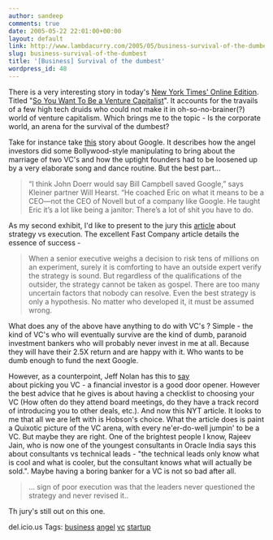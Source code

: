 ```yaml
---
author: sandeep
comments: true
date: 2005-05-22 22:01:00+00:00
layout: default
link: http://www.lambdacurry.com/2005/05/business-survival-of-the-dumbest/
slug: business-survival-of-the-dumbest
title: '[Business] Survival of the dumbest'
wordpress_id: 48
---
```


There is a very interesting story in today's [New York Times' Online Edition](http://www.nyt.com). Titled "[So You Want To Be a Venture Capitalist](http://www.nytimes.com/2005/05/22/business/yourmoney/22venture.html)". It accounts for the travails of a few high tech druids  who could not make it in oh-so-no-brainer(?) world of venture capitalism. Which brings me to the topic - Is the corporate world, an arena for the survival of the dumbest?

Take for instance take [this](http://men.style.com/gq/features/full?id=content_422) story about Google. It describes how the angel investors did some Bollywood-style manipulating to bring about the marriage of two VC's and how the uptight founders had to be loosened up by a very elaborate song and dance routine. But the best part...


<blockquote>
“I think John Doerr would say Bill Campbell saved Google,” says Kleiner partner Will Hearst. “He coached Eric on what it means to be a CEO—not the CEO of Novell but of a company like Google. He taught Eric it’s a lot like being a janitor: There’s a lot of shit you have to do.
</blockquote>



As my second exhibit, I'd like to present to the jury this [article](http://www.fastcompany.com/resources/leadership/vgct/081604.html) about strategy vs execution. The excellent Fast Company article details the essence of success - 


<blockquote>
When a senior executive weighs a decision to risk tens of millions on an experiment, surely it is comforting to have an outside expert verify the strategy is sound. But regardless of the qualifications of the outsider, the strategy cannot be taken as gospel. There are too many uncertain factors that nobody can resolve. Even the best strategy is only a hypothesis. No matter who developed it, it must be assumed wrong.
</blockquote>



What does any of the above have anything to do with VC's ? Simple - the kind of VC's who will eventually survive are the kind of dumb, paranoid investment bankers who will probably never invest in me at all. Because they will have their 2.5X return and are happy with it. Who wants to be dumb enough to fund the next Google.

However, as a counterpoint, Jeff Nolan has this to [say](http://sapventures.typepad.com/main/2004/09/pick_your_vc_ca.html)   
 about picking you VC - a financial investor is a good door opener. However the best advice that he gives is about having a checklist to choosing your VC (How often do they attend board meetings, do they have a track record of introducing you to other deals, etc.).
And now this NYT article. It looks to me that all we are left with is Hobson's choice. What the article does is paint a Quixotic picture of the VC arena, with every ne'er-do-well jumpin' to be a VC.
But maybe they are right. One of the brightest people I know, Rajeev Jain, who is now one of the youngest consultants in Oracle India says this about consultants vs technical leads - "the technical leads only know what is cool and what is cooler, but the consultant knows what will actually be sold.". Maybe having a boring banker for a VC is not so bad after all.


<blockquote>
... sign of poor execution was that the leaders never questioned the strategy and never revised it..
</blockquote>


Th jury's still out on this one.


del.icio.us Tags: [business](http://del.icio.us/sss8ue/business) [angel](http://del.icio.us/sss8ue/angel) [vc](http://del.icio.us/sss8ue/vc) [startup](http://del.icio.us/sss8ue/startup)
